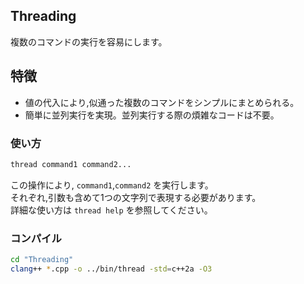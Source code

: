 ## Threading

複数のコマンドの実行を容易にします。

## 特徴

* 値の代入により,似通った複数のコマンドをシンプルにまとめられる。
* 簡単に並列実行を実現。並列実行する際の煩雑なコードは不要。

### 使い方

```sh
thread command1 command2...
```
この操作により, `command1`,`command2` を実行します。<br>
それぞれ,引数も含めて1つの文字列で表現する必要があります。<br>
詳細な使い方は `thread help` を参照してください。

### コンパイル

```sh
cd "Threading"
clang++ *.cpp -o ../bin/thread -std=c++2a -O3
```